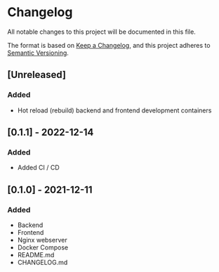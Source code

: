 # Changelog

All notable changes to this project will be documented in this file.

The format is based on [Keep a Changelog](https://keepachangelog.com/en/1.0.0/),
and this project adheres to [Semantic Versioning](https://semver.org/spec/v2.0.0.html).

## [Unreleased]

### Added

- Hot reload (rebuild) backend and frontend development containers

## [0.1.1] - 2022-12-14

### Added

- Added CI / CD

## [0.1.0] - 2021-12-11

### Added

- Backend
- Frontend
- Nginx webserver
- Docker Compose
- README.md
- CHANGELOG.md
